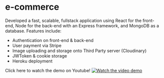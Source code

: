 # e-commerce

Developed a fast, scalable, fullstack application using React for the front-end, Node for the back-end with an Express framework, and MongoDB as a database. Features include:

- Authentication on front-end & back-end
- User payment via Stripe
- Image uploading and storage onto Third Party server (Cloudinary)
- JWToken & cookie storage
- Heroku deployment



Click here to watch the demo on Youtube!
[![Watch the video demo](https://img.youtube.com/vi/OtmlYCCJXSM/maxresdefault.jpg)](https://youtu.be/OtmlYCCJXSM)